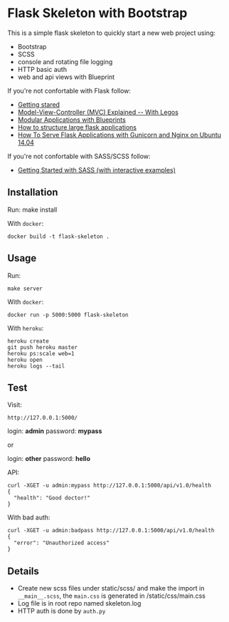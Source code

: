 # Flask Skeleton with Bootstrap

This is a simple flask skeleton to quickly start a new web project using:

- Bootstrap
- SCSS
- console and rotating file logging
- HTTP basic auth
- web and api views with Blueprint

If you're not confortable with Flask follow:

- [Getting stared](http://flask.pocoo.org/docs/0.10/quickstart/)
- [Model-View-Controller (MVC) Explained -- With Legos](https://realpython.com/blog/python/the-model-view-controller-mvc-paradigm-summarized-with-legos/)
- [Modular Applications with Blueprints](http://flask.pocoo.org/docs/0.10/blueprints/)
- [How to structure large flask applications](https://www.digitalocean.com/community/tutorials/how-to-structure-large-flask-applications)
- [How To Serve Flask Applications with Gunicorn and Nginx on Ubuntu 14.04](https://www.digitalocean.com/community/tutorials/how-to-serve-flask-applications-with-gunicorn-and-nginx-on-ubuntu-14-04)

If you're not confortable with SASS/SCSS follow:

- [Getting Started with SASS (with interactive examples)](https://scotch.io/tutorials/getting-started-with-sass)

## Installation

Run:
    make install

With `docker`:

    docker build -t flask-skeleton .

## Usage

Run:

    make server

With `docker`:

    docker run -p 5000:5000 flask-skeleton

With `heroku`:

    heroku create
    git push heroku master
    heroku ps:scale web=1
    heroku open
    heroku logs --tail


## Test

Visit:
    
    http://127.0.0.1:5000/

login: **admin**
password: **mypass**

or

login: **other**
password: **hello**

API:

    curl -XGET -u admin:mypass http://127.0.0.1:5000/api/v1.0/health
    {
      "health": "Good doctor!"
    }

With bad auth:

    curl -XGET -u admin:badpass http://127.0.0.1:5000/api/v1.0/health
    {
      "error": "Unauthorized access"
    }

## Details

- Create new scss files under static/scss/ and make the import in `__main__.scss`, the `main.css` is generated in /static/css/main.css
- Log file is in root repo named skeleton.log
- HTTP auth is done by `auth.py`

